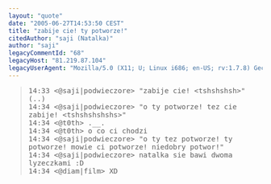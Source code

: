 ```yaml
---
layout: "quote"
date: "2005-06-27T14:53:50 CEST"
title: "zabije cie! ty potworze!"
citedAuthor: "saji (Natalka)"
author: "saji"
legacyCommentId: "68"
legacyHost: "81.219.87.104"
legacyUserAgent: "Mozilla/5.0 (X11; U; Linux i686; en-US; rv:1.7.8) Gecko/20050520 Firefox/1.0.4"
---
```



<blockquote><tt>14:33 &lt;@saji|podwieczore&gt; "zabije cie! &lt;tshshshsh&gt;"<br>
(..)<br>
14:34 &lt;@saji|podwieczore&gt; "o ty potworze! tez cie zabije! &lt;tshshshshshs&gt;"<br>
14:34 &lt;@t0th&gt; .__.<br>
14:34 &lt;@t0th&gt; o co ci chodzi<br>
14:34 &lt;@saji|podwieczore&gt; "o ty tez potworze! ty potworze! mowie ci potworze! niedobry potwor!"<br>
14:34 &lt;@saji|podwieczore&gt; natalka sie bawi dwoma lyzeczkami :D<br>
14:34 &lt;@diam|film&gt; XD</tt></blockquote>
